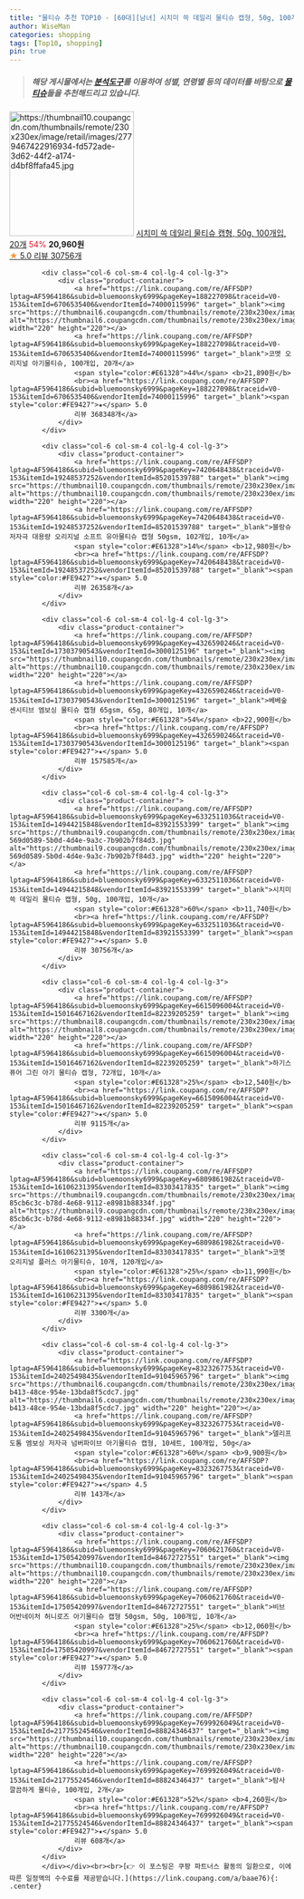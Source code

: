 ```yaml
---
title: "물티슈 추천 TOP10 - [60대][남녀] 시치미 쓱 데일리 물티슈 캡형, 50g, 100개입, 20개"
author: WiseMan
categories: shopping
tags: [Top10, shopping]
pin: true
---
```


> ##### 해당 게시물에서는 [**분석도구**](https://itemscout.io/)를 이용하여 **성별**, **연령별** 등의 데이터를 바탕으로 [**물티슈**](https://link.coupang.com/a/baae76)들을 추천해드리고 있습니다.
<div class="container"><div class="row">
            <div class="col-6 col-sm-4 col-lg-4 col-lg-3">
                <div class="product-container">
                    <a href="https://link.coupang.com/re/AFFSDP?lptag=AF5964186&subid=bluemoonsky6999&pageKey=6332511036&traceid=V0-153&itemId=18016969588&vendorItemId=83921553416" target="_blank"><img src="https://thumbnail10.coupangcdn.com/thumbnails/remote/230x230ex/image/retail/images/2779467422916934-fd572ade-3d62-44f2-a174-d4bf8ffafa45.jpg" alt="https://thumbnail10.coupangcdn.com/thumbnails/remote/230x230ex/image/retail/images/2779467422916934-fd572ade-3d62-44f2-a174-d4bf8ffafa45.jpg" width="220" height="220"></a>
                    <a href="https://link.coupang.com/re/AFFSDP?lptag=AF5964186&subid=bluemoonsky6999&pageKey=6332511036&traceid=V0-153&itemId=18016969588&vendorItemId=83921553416" target="_blank">시치미 쓱 데일리 물티슈 캡형, 50g, 100개입, 20개</a>
                    <span style="color:#E61328">54%</span> <b>20,960원</b>
                    <br><a href="https://link.coupang.com/re/AFFSDP?lptag=AF5964186&subid=bluemoonsky6999&pageKey=6332511036&traceid=V0-153&itemId=18016969588&vendorItemId=83921553416" target="_blank"><span style="color:#FE9427">★</span> 5.0
                    리뷰 30756개</a>
                </div>
            </div>
            
            <div class="col-6 col-sm-4 col-lg-4 col-lg-3">
                <div class="product-container">
                    <a href="https://link.coupang.com/re/AFFSDP?lptag=AF5964186&subid=bluemoonsky6999&pageKey=188227098&traceid=V0-153&itemId=6706535406&vendorItemId=74000115996" target="_blank"><img src="https://thumbnail6.coupangcdn.com/thumbnails/remote/230x230ex/image/0820_amir_esrgan_inf80k_batch_1_max3k/807b/0e0a28d62720b239f1e69006863ec724602400598614e858201e34564525.jpg" alt="https://thumbnail6.coupangcdn.com/thumbnails/remote/230x230ex/image/0820_amir_esrgan_inf80k_batch_1_max3k/807b/0e0a28d62720b239f1e69006863ec724602400598614e858201e34564525.jpg" width="220" height="220"></a>
                    <a href="https://link.coupang.com/re/AFFSDP?lptag=AF5964186&subid=bluemoonsky6999&pageKey=188227098&traceid=V0-153&itemId=6706535406&vendorItemId=74000115996" target="_blank">코멧 오리지널 아기물티슈, 100개입, 20개</a>
                    <span style="color:#E61328">44%</span> <b>21,890원</b>
                    <br><a href="https://link.coupang.com/re/AFFSDP?lptag=AF5964186&subid=bluemoonsky6999&pageKey=188227098&traceid=V0-153&itemId=6706535406&vendorItemId=74000115996" target="_blank"><span style="color:#FE9427">★</span> 5.0
                    리뷰 368348개</a>
                </div>
            </div>
            
            <div class="col-6 col-sm-4 col-lg-4 col-lg-3">
                <div class="product-container">
                    <a href="https://link.coupang.com/re/AFFSDP?lptag=AF5964186&subid=bluemoonsky6999&pageKey=7420648438&traceid=V0-153&itemId=19248537252&vendorItemId=85201539788" target="_blank"><img src="https://thumbnail10.coupangcdn.com/thumbnails/remote/230x230ex/image/0820_amir_esrgan_inf80k_batch_0_max3k/c923/6833b6b3ffed1d39f609ea5cec173098ab8f26680bfde7a90e450635463f.jpg" alt="https://thumbnail10.coupangcdn.com/thumbnails/remote/230x230ex/image/0820_amir_esrgan_inf80k_batch_0_max3k/c923/6833b6b3ffed1d39f609ea5cec173098ab8f26680bfde7a90e450635463f.jpg" width="220" height="220"></a>
                    <a href="https://link.coupang.com/re/AFFSDP?lptag=AF5964186&subid=bluemoonsky6999&pageKey=7420648438&traceid=V0-153&itemId=19248537252&vendorItemId=85201539788" target="_blank">블랑슈 저자극 대용량 오리지널 소프트 유아물티슈 캡형 50gsm, 102개입, 10개</a>
                    <span style="color:#E61328">14%</span> <b>12,980원</b>
                    <br><a href="https://link.coupang.com/re/AFFSDP?lptag=AF5964186&subid=bluemoonsky6999&pageKey=7420648438&traceid=V0-153&itemId=19248537252&vendorItemId=85201539788" target="_blank"><span style="color:#FE9427">★</span> 5.0
                    리뷰 26358개</a>
                </div>
            </div>
            
            <div class="col-6 col-sm-4 col-lg-4 col-lg-3">
                <div class="product-container">
                    <a href="https://link.coupang.com/re/AFFSDP?lptag=AF5964186&subid=bluemoonsky6999&pageKey=4326590246&traceid=V0-153&itemId=17303790543&vendorItemId=3000125196" target="_blank"><img src="https://thumbnail10.coupangcdn.com/thumbnails/remote/230x230ex/image/0820_amir_esrgan_inf80k_batch_0_max3k/a31d/47e7d298fdf7257a5bfb2575345c439a5b2b5c1a93b32dd6d83e951f68e7.jpg" alt="https://thumbnail10.coupangcdn.com/thumbnails/remote/230x230ex/image/0820_amir_esrgan_inf80k_batch_0_max3k/a31d/47e7d298fdf7257a5bfb2575345c439a5b2b5c1a93b32dd6d83e951f68e7.jpg" width="220" height="220"></a>
                    <a href="https://link.coupang.com/re/AFFSDP?lptag=AF5964186&subid=bluemoonsky6999&pageKey=4326590246&traceid=V0-153&itemId=17303790543&vendorItemId=3000125196" target="_blank">베베숲 센시티브 엠보싱 물티슈 캡형 65gsm, 65g, 80개입, 10개</a>
                    <span style="color:#E61328">54%</span> <b>22,900원</b>
                    <br><a href="https://link.coupang.com/re/AFFSDP?lptag=AF5964186&subid=bluemoonsky6999&pageKey=4326590246&traceid=V0-153&itemId=17303790543&vendorItemId=3000125196" target="_blank"><span style="color:#FE9427">★</span> 5.0
                    리뷰 157585개</a>
                </div>
            </div>
            
            <div class="col-6 col-sm-4 col-lg-4 col-lg-3">
                <div class="product-container">
                    <a href="https://link.coupang.com/re/AFFSDP?lptag=AF5964186&subid=bluemoonsky6999&pageKey=6332511036&traceid=V0-153&itemId=14944215848&vendorItemId=83921553399" target="_blank"><img src="https://thumbnail9.coupangcdn.com/thumbnails/remote/230x230ex/image/retail/images/2779753857167065-569d0589-5b0d-4d4e-9a3c-7b902b7f84d3.jpg" alt="https://thumbnail9.coupangcdn.com/thumbnails/remote/230x230ex/image/retail/images/2779753857167065-569d0589-5b0d-4d4e-9a3c-7b902b7f84d3.jpg" width="220" height="220"></a>
                    <a href="https://link.coupang.com/re/AFFSDP?lptag=AF5964186&subid=bluemoonsky6999&pageKey=6332511036&traceid=V0-153&itemId=14944215848&vendorItemId=83921553399" target="_blank">시치미 쓱 데일리 물티슈 캡형, 50g, 100개입, 10개</a>
                    <span style="color:#E61328">60%</span> <b>11,740원</b>
                    <br><a href="https://link.coupang.com/re/AFFSDP?lptag=AF5964186&subid=bluemoonsky6999&pageKey=6332511036&traceid=V0-153&itemId=14944215848&vendorItemId=83921553399" target="_blank"><span style="color:#FE9427">★</span> 5.0
                    리뷰 30756개</a>
                </div>
            </div>
            
            <div class="col-6 col-sm-4 col-lg-4 col-lg-3">
                <div class="product-container">
                    <a href="https://link.coupang.com/re/AFFSDP?lptag=AF5964186&subid=bluemoonsky6999&pageKey=6615096004&traceid=V0-153&itemId=15016467162&vendorItemId=82239205259" target="_blank"><img src="https://thumbnail8.coupangcdn.com/thumbnails/remote/230x230ex/image/0820_amir_esrgan_inf80k_batch_0_max3k/646b/f0387fe0b38239dee3fc37859691e3ba79ea875f693f94226c6d9b0583d2.jpg" alt="https://thumbnail8.coupangcdn.com/thumbnails/remote/230x230ex/image/0820_amir_esrgan_inf80k_batch_0_max3k/646b/f0387fe0b38239dee3fc37859691e3ba79ea875f693f94226c6d9b0583d2.jpg" width="220" height="220"></a>
                    <a href="https://link.coupang.com/re/AFFSDP?lptag=AF5964186&subid=bluemoonsky6999&pageKey=6615096004&traceid=V0-153&itemId=15016467162&vendorItemId=82239205259" target="_blank">하기스 퓨어 그린 아기 물티슈 캡형, 72개입, 10개</a>
                    <span style="color:#E61328">25%</span> <b>12,540원</b>
                    <br><a href="https://link.coupang.com/re/AFFSDP?lptag=AF5964186&subid=bluemoonsky6999&pageKey=6615096004&traceid=V0-153&itemId=15016467162&vendorItemId=82239205259" target="_blank"><span style="color:#FE9427">★</span> 5.0
                    리뷰 9115개</a>
                </div>
            </div>
            
            <div class="col-6 col-sm-4 col-lg-4 col-lg-3">
                <div class="product-container">
                    <a href="https://link.coupang.com/re/AFFSDP?lptag=AF5964186&subid=bluemoonsky6999&pageKey=6809861982&traceid=V0-153&itemId=16106231395&vendorItemId=83303417835" target="_blank"><img src="https://thumbnail9.coupangcdn.com/thumbnails/remote/230x230ex/image/retail/images/3237218512545556-85cb6c3c-b78d-4e68-9112-e8981b88334f.jpg" alt="https://thumbnail9.coupangcdn.com/thumbnails/remote/230x230ex/image/retail/images/3237218512545556-85cb6c3c-b78d-4e68-9112-e8981b88334f.jpg" width="220" height="220"></a>
                    <a href="https://link.coupang.com/re/AFFSDP?lptag=AF5964186&subid=bluemoonsky6999&pageKey=6809861982&traceid=V0-153&itemId=16106231395&vendorItemId=83303417835" target="_blank">코멧 오리지널 플러스 아기물티슈, 10개, 120개입</a>
                    <span style="color:#E61328">25%</span> <b>11,990원</b>
                    <br><a href="https://link.coupang.com/re/AFFSDP?lptag=AF5964186&subid=bluemoonsky6999&pageKey=6809861982&traceid=V0-153&itemId=16106231395&vendorItemId=83303417835" target="_blank"><span style="color:#FE9427">★</span> 5.0
                    리뷰 3300개</a>
                </div>
            </div>
            
            <div class="col-6 col-sm-4 col-lg-4 col-lg-3">
                <div class="product-container">
                    <a href="https://link.coupang.com/re/AFFSDP?lptag=AF5964186&subid=bluemoonsky6999&pageKey=8323267753&traceid=V0-153&itemId=24025498435&vendorItemId=91045965796" target="_blank"><img src="https://thumbnail6.coupangcdn.com/thumbnails/remote/230x230ex/image/retail/images/2024/09/03/16/4/e3bc7291-b413-48ce-954e-13bda8f5cdc7.jpg" alt="https://thumbnail6.coupangcdn.com/thumbnails/remote/230x230ex/image/retail/images/2024/09/03/16/4/e3bc7291-b413-48ce-954e-13bda8f5cdc7.jpg" width="220" height="220"></a>
                    <a href="https://link.coupang.com/re/AFFSDP?lptag=AF5964186&subid=bluemoonsky6999&pageKey=8323267753&traceid=V0-153&itemId=24025498435&vendorItemId=91045965796" target="_blank">델리프 도톰 엠보싱 저자극 넘버파이브 아기물티슈 캡형, 10세트, 100개입, 50g</a>
                    <span style="color:#E61328">60%</span> <b>9,900원</b>
                    <br><a href="https://link.coupang.com/re/AFFSDP?lptag=AF5964186&subid=bluemoonsky6999&pageKey=8323267753&traceid=V0-153&itemId=24025498435&vendorItemId=91045965796" target="_blank"><span style="color:#FE9427">★</span> 4.5
                    리뷰 143개</a>
                </div>
            </div>
            
            <div class="col-6 col-sm-4 col-lg-4 col-lg-3">
                <div class="product-container">
                    <a href="https://link.coupang.com/re/AFFSDP?lptag=AF5964186&subid=bluemoonsky6999&pageKey=7060621760&traceid=V0-153&itemId=17505420997&vendorItemId=84672727551" target="_blank"><img src="https://thumbnail10.coupangcdn.com/thumbnails/remote/230x230ex/image/0820_amir_esrgan_inf80k_batch_1_max3k/759f/9b1ab69b8d44539ffb8996d1d183eaf4b47876fa3c4ba975b25481936281.jpg" alt="https://thumbnail10.coupangcdn.com/thumbnails/remote/230x230ex/image/0820_amir_esrgan_inf80k_batch_1_max3k/759f/9b1ab69b8d44539ffb8996d1d183eaf4b47876fa3c4ba975b25481936281.jpg" width="220" height="220"></a>
                    <a href="https://link.coupang.com/re/AFFSDP?lptag=AF5964186&subid=bluemoonsky6999&pageKey=7060621760&traceid=V0-153&itemId=17505420997&vendorItemId=84672727551" target="_blank">비브 어반네이처 허니로즈 아기물티슈 캡형 50gsm, 50g, 100개입, 10개</a>
                    <span style="color:#E61328">25%</span> <b>12,060원</b>
                    <br><a href="https://link.coupang.com/re/AFFSDP?lptag=AF5964186&subid=bluemoonsky6999&pageKey=7060621760&traceid=V0-153&itemId=17505420997&vendorItemId=84672727551" target="_blank"><span style="color:#FE9427">★</span> 5.0
                    리뷰 15977개</a>
                </div>
            </div>
            
            <div class="col-6 col-sm-4 col-lg-4 col-lg-3">
                <div class="product-container">
                    <a href="https://link.coupang.com/re/AFFSDP?lptag=AF5964186&subid=bluemoonsky6999&pageKey=7699926049&traceid=V0-153&itemId=21775524546&vendorItemId=88824346437" target="_blank"><img src="https://thumbnail10.coupangcdn.com/thumbnails/remote/230x230ex/image/0820_amir_esrgan_inf80k_batch_1_max3k/8d34/ad1064d7be086d51ed978276585c423f8e99a928f9e5e70ab7346dba26d3.png" alt="https://thumbnail10.coupangcdn.com/thumbnails/remote/230x230ex/image/0820_amir_esrgan_inf80k_batch_1_max3k/8d34/ad1064d7be086d51ed978276585c423f8e99a928f9e5e70ab7346dba26d3.png" width="220" height="220"></a>
                    <a href="https://link.coupang.com/re/AFFSDP?lptag=AF5964186&subid=bluemoonsky6999&pageKey=7699926049&traceid=V0-153&itemId=21775524546&vendorItemId=88824346437" target="_blank">탐사 깔끔하게 물티슈, 100개입, 2개</a>
                    <span style="color:#E61328">52%</span> <b>4,260원</b>
                    <br><a href="https://link.coupang.com/re/AFFSDP?lptag=AF5964186&subid=bluemoonsky6999&pageKey=7699926049&traceid=V0-153&itemId=21775524546&vendorItemId=88824346437" target="_blank"><span style="color:#FE9427">★</span> 5.0
                    리뷰 608개</a>
                </div>
            </div>
            </div></div><br><br>[👉 이 포스팅은 쿠팡 파트너스 활동의 일환으로, 이에 따른 일정액의 수수료를 제공받습니다.](https://link.coupang.com/a/baae76){: .center}